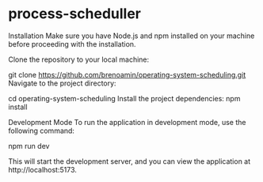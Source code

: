 # process-scheduller


Installation
Make sure you have Node.js and npm installed on your machine before proceeding with the installation.

Clone the repository to your local machine:

git clone https://github.com/brenoamin/operating-system-scheduling.git
Navigate to the project directory:

cd operating-system-scheduling
Install the project dependencies:
npm install

Development Mode
To run the application in development mode, use the following command:

npm run dev

This will start the development server, and you can view the application at http://localhost:5173.

